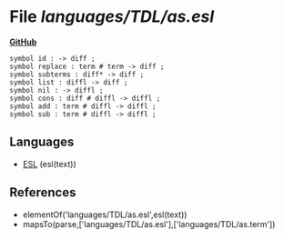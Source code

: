 # File _languages/TDL/as.esl_
**[GitHub](https://github.com/softlang/yas/blob/master/languages/TDL/as.esl)**
```
symbol id : -> diff ;
symbol replace : term # term -> diff ;
symbol subterms : diff* -> diff ;
symbol list : diffl -> diff ;
symbol nil : -> diffl ;
symbol cons : diff # diffl -> diffl ;
symbol add : term # diffl -> diffl ;
symbol sub : term # diffl -> diffl ;
```

## Languages
* [ESL](../languages/ESL.md) (esl(text))

## References
* elementOf('languages/TDL/as.esl',esl(text))
* mapsTo(parse,['languages/TDL/as.esl'],['languages/TDL/as.term'])
